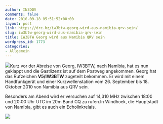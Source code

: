 ```yaml
---
author: IN3DOV
comments: false
date: 2010-09-18 05:51:52+00:00
layout: post
link: https://drc.bz/iw3btw-georg-wird-aus-namibia-qrv-sein/
slug: iw3btw-georg-wird-aus-namibia-qrv-sein
title: IW3BTW Georg wird aus Namibia QRV sein
wordpress_id: 1773
categories:
- Allgemein
---
```


![](https://drc.bz/wp-content/uploads/2010/09/flagnam-300x150.jpg)Kurz vor der Abreise von Georg, IW3BTW, nach Namibia, hat es nun geklappt und die Gastlizenz ist auf dem Postweg angekommen. Georg hat das Rufzeichen **V5/IW3BTW** zugeteilt bekommen. Er wird mit einem Handfunkgerät und einer Kurzwellenstation vom 26. September bis 18. Oktober 2010 von Namibia aus QRV sein.

Besonders am Abend wird er versuchen auf 14,310 MHz zwischen 18:00 und 20:00 Uhr UTC im 20m Band CQ zu rufen.In Windhoek, die Hauptstadt von Namibia, gibt es auch ein Echolinkrelais.

[![](https://drc.bz/wp-content/uploads/2010/09/image002.gif)](https://drc.bz/wp-content/uploads/2010/09/image002.gif)
